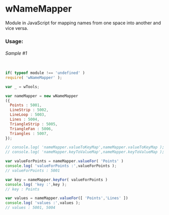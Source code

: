 # wNameMapper
Module in JavaScript for mapping names from one space into another and vice versa.

### Usage:

###### Sample #1
```javascript

if( typeof module !== 'undefined' )
require( 'wNameMapper' );

var _ = wTools;

var nameMapper = new wNameMapper
({
  Points : 5001,
  LineStrip : 5002,
  LineLoop : 5003,
  Lines : 5004,
  TriangleStrip : 5005,
  TriangleFan : 5006,
  Triangles : 5007,
});

// console.log( 'nameMapper.valueToKeyMap',nameMapper.valueToKeyMap );
// console.log( 'nameMapper.keyToValueMap',nameMapper.keyToValueMap );

var valueForPoints = nameMapper.valueFor( 'Points' )
console.log( 'valueForPoints :',valueForPoints );
// valueForPoints : 5001

var key = nameMapper.keyFor( valueForPoints )
console.log( 'key :',key );
// key : Points

var values = nameMapper.valueFor([ 'Points','Lines' ])
console.log( 'values :',values );
// values : 5001, 5004

```

